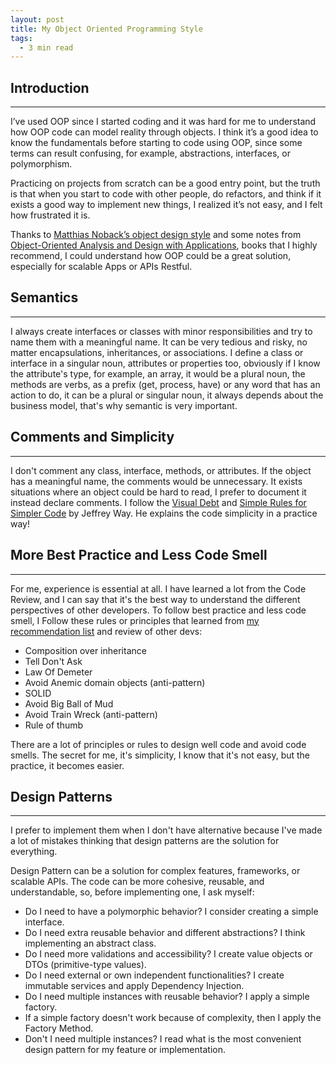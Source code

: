 ```yaml
---
layout: post
title: My Object Oriented Programming Style
tags:
  - 3 min read
---
```


## Introduction
---

I’ve used OOP since I started coding and it was hard for me to understand how OOP code can model reality through objects. I think it’s a good idea to know the fundamentals before starting to code using OOP, since some terms can result confusing, for example, abstractions, interfaces, or polymorphism.

Practicing on projects from scratch can be a good entry point, but the truth is that when you start to code with other people, do refactors, and think if it exists a good way to implement new things, I realized it’s not easy, and I felt how frustrated it is.

Thanks to [Matthias Noback’s object design style](https://livebook.manning.com/book/object-design-style-guide/about-this-book/) and some notes from [Object-Oriented Analysis and Design with Applications](https://www.amazon.com/Object-Oriented-Analysis-Design-Applications-3rd/dp/020189551X), books that I highly recommend, I could understand how OOP could be a great solution, especially for scalable Apps or APIs Restful.

## Semantics
---
I always create interfaces or classes with minor responsibilities and try to name them with a meaningful name. It can be very tedious and risky, no matter encapsulations, inheritances, or associations.
I define a class or interface in a singular noun, attributes or properties too, obviously if I know the attribute's type, for example, an array, it would be a plural noun, the methods are verbs, as a prefix (get, process, have) or any word that has an action to do, it can be a plural or singular noun, it always depends about the business model, that's why semantic is very important.

## Comments and Simplicity
---
I don't comment any class, interface, methods, or attributes. If the object has a meaningful name, the comments would be unnecessary. It exists situations where an object could be hard to read, I prefer to document it instead declare comments. I follow the [Visual Debt](https://laracasts.com/series/php-bits/episodes/1) and [Simple Rules for Simpler Code](https://laracasts.com/series/simple-rules-for-simpler-code) by Jeffrey Way. He explains the code simplicity in a practice way!

## More Best Practice and Less Code Smell 
---
For me, experience is essential at all. I have learned a lot from the Code Review, and  I can say that it's the best way to understand the different perspectives of other developers.
To follow best practice and less code smell, I Follow these rules or principles that learned from [my recommendation list](https://jfernancordova.github.io/introducing-myself.html#software-development) and review of other devs:
* Composition over inheritance
* Tell Don't Ask
* Law Of Demeter
* Avoid Anemic domain objects (anti-pattern)
* SOLID
* Avoid Big Ball of Mud
* Avoid Train Wreck (anti-pattern)
* Rule of thumb 

There are a lot of principles or rules to design well code and avoid code smells. The secret for me, it's simplicity, I know that it's not easy, but the practice, it becomes easier.

## Design Patterns
---
I prefer to implement them when I don't have alternative because I've made a lot of mistakes thinking that design patterns are the solution for everything.

Design Pattern can be a solution for complex features, frameworks, or scalable APIs. The code can be more cohesive, reusable, and understandable, so, before implementing one, I ask myself:

* Do I need to have a polymorphic behavior? I consider creating a simple interface.
* Do I need extra reusable behavior and different abstractions? I think implementing an abstract class. 
* Do I need more validations and accessibility? I create value objects or DTOs (primitive-type values).
* Do I need external or own independent functionalities? I create immutable services and apply Dependency Injection.
* Do I need multiple instances with reusable behavior? I apply a simple factory.
* If a simple factory doesn't work because of complexity, then I apply the Factory Method.
* Don't I need multiple instances? I read what is the most convenient design pattern for my feature or implementation.